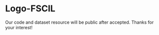 # Logo-FSCIL
Our code and dataset resource will be public after accepted. Thanks for your interest!
